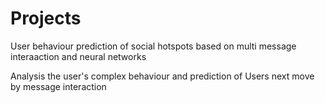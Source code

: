 # Projects

User behaviour prediction of social hotspots based on multi message interaaction and neural networks

Analysis the user's complex behaviour and prediction of Users next move by message interaction
